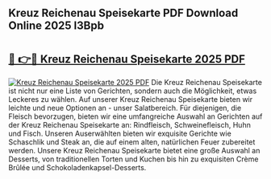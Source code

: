 ## Kreuz Reichenau Speisekarte PDF Download Online 2025 l3Bpb

# <h2><a href="http://gc70ll.nevu.top/?p=Kreuz+Reichenau+Speisekarte">🔗 👉🔴 Kreuz Reichenau Speisekarte 2025 PDF</a></h2>

[![Kreuz Reichenau Speisekarte 2025 PDF](https://i.imgur.com/dBaPXMq.png)](http://gc70ll.nevu.top/?p=Kreuz+Reichenau+Speisekarte)
Die Kreuz Reichenau Speisekarte ist nicht nur eine Liste von Gerichten, sondern auch die Möglichkeit, etwas Leckeres zu wählen. Auf unserer Kreuz Reichenau Speisekarte bieten wir leichte und neue Optionen an - unser Salatbereich. Für diejenigen, die Fleisch bevorzugen, bieten wir eine umfangreiche Auswahl an Gerichten auf der Kreuz Reichenau Speisekarte an: Rindfleisch, Schweinefleisch, Huhn und Fisch. Unseren Auserwählten bieten wir exquisite Gerichte wie Schaschlik und Steak an, die auf einem alten, natürlichen Feuer zubereitet werden. Unsere Kreuz Reichenau Speisekarte bietet eine große Auswahl an Desserts, von traditionellen Torten und Kuchen bis hin zu exquisiten Crème Brûlée und Schokoladenkapsel-Desserts.
